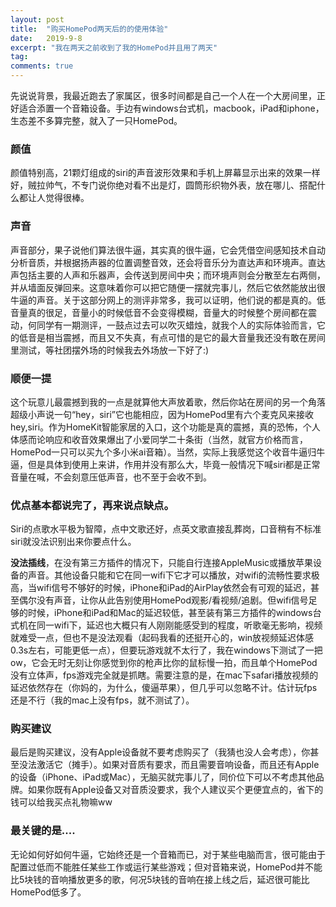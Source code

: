 ```yaml
---
layout: post
title:  "购买HomePod两天后的的使用体验"
date:   2019-9-8
excerpt: "我在两天之前收到了我的HomePod并且用了两天"
tag:
comments: true  
---
```


先说说背景，我最近跑去了家属区，很多时间都是自己一个人在一个大房间里，正好适合添置一个音箱设备。手边有windows台式机，macbook，iPad和iphone，生态差不多算完整，就入了一只HomePod。

### 颜值

颜值特别高，21颗灯组成的siri的声音波形效果和手机上屏幕显示出来的效果一样好，贼拉帅气，不专门说你绝对看不出是灯，圆筒形织物外表，放在哪儿、搭配什么都让人觉得很棒。

### 声音

声音部分，果子说他们算法很牛逼，其实真的很牛逼，它会凭借空间感知技术自动分析音质，并根据扬声器的位置调整音效，还会将音乐分为直达声和环境声。直达声包括主要的人声和乐器声，会传送到房间中央；而环境声则会分散至左右两侧，并从墙面反弹回来。这意味着你可以把它随便一摆就完事儿，然后它依然能放出很牛逼的声音。关于这部分网上的测评非常多，我可以证明，他们说的都是真的。低音量真的很足，音量小的时候低音不会变得模糊，音量大的时候整个房间都在震动，何同学有一期测评，一鼓点过去可以吹灭蜡烛，就我个人的实际体验而言，它的低音是相当震撼，而且又不失真，有点可惜的是它的最大音量我还没有敢在房间里测试，等社团摆外场的时候我去外场放一下好了:)

### 顺便一提

这个玩意儿最震撼到我的一点是就算他大声放着歌，然后你站在房间的另一个角落超级小声说一句“hey，siri”它也能相应，因为HomePod里有六个麦克风来接收hey,siri。作为HomeKit智能家居的入口，这个功能是真的震撼，真的恐怖，个人体感而论响应和收音效果爆出了小爱同学二十条街（当然，就官方价格而言，HomePod一只可以买九个多小米ai音箱）。当然，实际上我感觉这个收音牛逼归牛逼，但是具体到使用上来讲，作用并没有那么大，毕竟一般情况下喊siri都是正常音量在喊，不会刻意压低声音，也不至于会收不到。

### 优点基本都说完了，再来说点缺点。

Siri的点歌水平极为智障，点中文歌还好，点英文歌直接乱葬岗，口音稍有不标准siri就没法识别出来你要点什么。

**没法插线**，在没有第三方插件的情况下，只能自行连接AppleMusic或播放苹果设备的声音。其他设备只能和它在同一wifi下它才可以播放，对wifi的流畅性要求极高，当wifi信号不够好的时候，iPhone和iPad的AirPlay依然会有可观的延迟，甚至偶尔没有声音，让你从此告别使用HomePod观影/看视频/追剧。但wifi信号足够的时候，iPhone和iPad和Mac的延迟较低，甚至装有第三方插件的windows台式机在同一wifi下，延迟也大概只有人刚刚能感受到的程度，听歌毫无影响，视频就难受一点，但也不是没法观看（起码我看的还挺开心的，win放视频延迟体感0.3s左右，可能更低一点），但要玩游戏就不太行了，我在windows下测试了一把ow，它会无时无刻让你感觉到你的枪声比你的鼠标慢一拍，而且单个HomePod没有立体声，fps游戏完全就是抓瞎。需要注意的是，在mac下safari播放视频的延迟依然存在（你妈的，为什么，傻逼苹果），但几乎可以忽略不计。估计玩fps还是不行（我的mac上没有fps，就不测试了）。

### 购买建议

最后是购买建议，没有Apple设备就不要考虑购买了（我猜也没人会考虑），你甚至没法激活它（摊手）。如果对音质有要求，而且需要音响设备，而且还有Apple的设备（iPhone、iPad或Mac），无脑买就完事儿了，同价位下可以不考虑其他品牌。如果你既有Apple设备又对音质没要求，我个人建议买个更便宜点的，省下的钱可以给我买点礼物嘛ww

### 最关键的是....

无论如何好如何牛逼，它始终还是一个音箱而已，对于某些电脑而言，很可能由于配置过低而不能胜任某些工作或运行某些游戏；但对音箱来说，HomePod并不能比5块钱的音响播放更多的歌，何况5块钱的音响在接上线之后，延迟很可能比HomePod低多了。